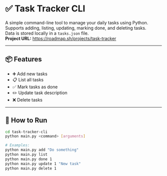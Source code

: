# ✅ Task Tracker CLI

A simple command-line tool to manage your daily tasks using Python.  
Supports adding, listing, updating, marking done, and deleting tasks.  
Data is stored locally in a `tasks.json` file.  
**Project URL:** https://roadmap.sh/projects/task-tracker

---

## 📦 Features

- ➕ Add new tasks  
- 📋 List all tasks  
- ✅ Mark tasks as done  
- ✏️ Update task description  
- ❌ Delete tasks  

---

## 🚀 How to Run

```bash
cd task-tracker-cli
python main.py <command> [arguments]

# Examples:
python main.py add "Do something"
python main.py list
python main.py done 1
python main.py update 1 "New task"
python main.py delete 1
